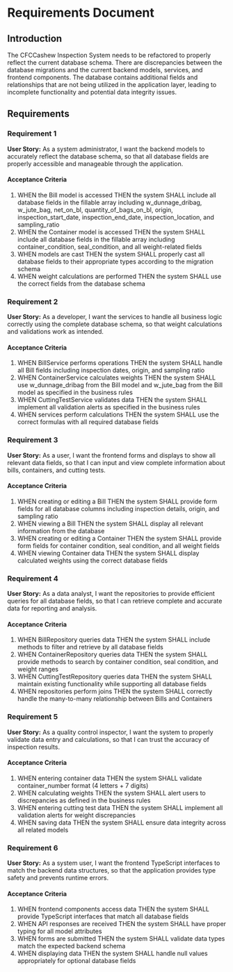 # Requirements Document

## Introduction

The CFCCashew Inspection System needs to be refactored to properly reflect the current database schema. There are discrepancies between the database migrations and the current backend models, services, and frontend components. The database contains additional fields and relationships that are not being utilized in the application layer, leading to incomplete functionality and potential data integrity issues.

## Requirements

### Requirement 1

**User Story:** As a system administrator, I want the backend models to accurately reflect the database schema, so that all database fields are properly accessible and manageable through the application.

#### Acceptance Criteria

1. WHEN the Bill model is accessed THEN the system SHALL include all database fields in the fillable array including w_dunnage_dribag, w_jute_bag, net_on_bl, quantity_of_bags_on_bl, origin, inspection_start_date, inspection_end_date, inspection_location, and sampling_ratio
2. WHEN the Container model is accessed THEN the system SHALL include all database fields in the fillable array including container_condition, seal_condition, and all weight-related fields
3. WHEN models are cast THEN the system SHALL properly cast all database fields to their appropriate types according to the migration schema
4. WHEN weight calculations are performed THEN the system SHALL use the correct fields from the database schema

### Requirement 2

**User Story:** As a developer, I want the services to handle all business logic correctly using the complete database schema, so that weight calculations and validations work as intended.

#### Acceptance Criteria

1. WHEN BillService performs operations THEN the system SHALL handle all Bill fields including inspection dates, origin, and sampling ratio
2. WHEN ContainerService calculates weights THEN the system SHALL use w_dunnage_dribag from the Bill model and w_jute_bag from the Bill model as specified in the business rules
3. WHEN CuttingTestService validates data THEN the system SHALL implement all validation alerts as specified in the business rules
4. WHEN services perform calculations THEN the system SHALL use the correct formulas with all required database fields

### Requirement 3

**User Story:** As a user, I want the frontend forms and displays to show all relevant data fields, so that I can input and view complete information about bills, containers, and cutting tests.

#### Acceptance Criteria

1. WHEN creating or editing a Bill THEN the system SHALL provide form fields for all database columns including inspection details, origin, and sampling ratio
2. WHEN viewing a Bill THEN the system SHALL display all relevant information from the database
3. WHEN creating or editing a Container THEN the system SHALL provide form fields for container condition, seal condition, and all weight fields
4. WHEN viewing Container data THEN the system SHALL display calculated weights using the correct database fields

### Requirement 4

**User Story:** As a data analyst, I want the repositories to provide efficient queries for all database fields, so that I can retrieve complete and accurate data for reporting and analysis.

#### Acceptance Criteria

1. WHEN BillRepository queries data THEN the system SHALL include methods to filter and retrieve by all database fields
2. WHEN ContainerRepository queries data THEN the system SHALL provide methods to search by container condition, seal condition, and weight ranges
3. WHEN CuttingTestRepository queries data THEN the system SHALL maintain existing functionality while supporting all database fields
4. WHEN repositories perform joins THEN the system SHALL correctly handle the many-to-many relationship between Bills and Containers

### Requirement 5

**User Story:** As a quality control inspector, I want the system to properly validate data entry and calculations, so that I can trust the accuracy of inspection results.

#### Acceptance Criteria

1. WHEN entering container data THEN the system SHALL validate container_number format (4 letters + 7 digits)
2. WHEN calculating weights THEN the system SHALL alert users to discrepancies as defined in the business rules
3. WHEN entering cutting test data THEN the system SHALL implement all validation alerts for weight discrepancies
4. WHEN saving data THEN the system SHALL ensure data integrity across all related models

### Requirement 6

**User Story:** As a system user, I want the frontend TypeScript interfaces to match the backend data structures, so that the application provides type safety and prevents runtime errors.

#### Acceptance Criteria

1. WHEN frontend components access data THEN the system SHALL provide TypeScript interfaces that match all database fields
2. WHEN API responses are received THEN the system SHALL have proper typing for all model attributes
3. WHEN forms are submitted THEN the system SHALL validate data types match the expected backend schema
4. WHEN displaying data THEN the system SHALL handle null values appropriately for optional database fields